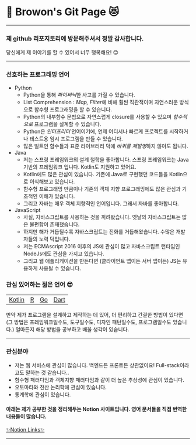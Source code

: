 # 🐹 Browon's Git Page 😻
***
### 제 github 리포지토리에 방문해주셔서 정말 감사합니다. 
당신에게 제 이야기를 할 수 있어서 너무 행복해요! 😊   
***
### 선호하는 프로그래밍 언어 
* Python 
  * Python을 통해 <i>파이써닉</i>한 사고를 가질 수 있습니다.
  * List Comprehension : <i>Map, Filter</i>에 비해 훨씬 직관적이며 자연스러운 방식으로 함수형 프로그래밍을 할 수 있습니다.
  * Python의 내부함수 문법으로 자연스럽게 closure를 사용할 수 있으며 <i>함수적으로</i> 프로그램을 설계할 수 있습니다. 
  * Python은 <i>인터프리터</i> 언어이기에, 언제 어디서나 빠르게 프로젝트를 시작하거나 테스트용 임시 프로그램을 만들 수 있습니다.
  * 많은 빌트인 함수들과 표준 라이브러리 덕에 <i>바퀴를 재발명</i>하지 않아도 됩니다. 
* Java
  * 저는 스프링 프레임워크의 설계 철학을 좋아합니다. 스프링 프레임워크는 Java 기반의 프레임워크 입니다. Kotlin도 지원하고 있어요.
  * Kotlin에도 많은 관심이 있습니다. 기존에 Java로 구현했던 코드들을 Kotlin으로 이식해보고 있습니다.
  * 함수형 프로그래밍 만큼이나 기존의 객체 지향 프로그래밍에도 많은 관심과 기초적인 이해가 있습니다. 
  * 그리고 자바는 매우 객체 지향적인 언어입니다. 그래서 자바를 좋아합니다. 
* JavaScript
  * 사실, 자바스크립트를 사용하는 것을 꺼려왔습니다. 옛날의 자바스크립트는 많은 불편함이 존재했습니다. 
  * 하지만 해가 거듭될수록 자바스크립트는 진화를 거듭해왔습니다. 수많은 개발자들의 노력 덕입니다.
  * 저는 ECMAscript 2016 이후의 JS에 관심이 많고 자바스크립트 런타임인 NodeJs에도 관심을 가지고 있습니다.
  * 그리고 웹 애플리케이션을 만든다면 (클라이언트 앱이든 서버 앱이든) JS는 유용하게 사용될 수 있습니다. 
### 관심 있어하는 젊은 언어 😎
<table>
<td> <a href="https://kotlinlang.org/">Kotlin</a> </td>
<td> <a href="https://www.r-project.org/">R</a> </td>
<td> <a href="https://go.dev/">Go</a> </td>
<td> <a href="https://dart.dev/">Dart</a> </td>
</table>

만약 제가 프로그램을 설계하고 제작하는 데 있어, 더 편리하고 간결한 방법이 있다면 (그 방법은 프레임워크일수도, 도구일수도, 디자인 패턴일수도, 프로그램일수도 있습니다.) 얼마든지 해당 방법을 공부하고 배울 생각이 있습니다. 
***
### 관심분야
* 저는 웹 서비스에 관심이 많습니다. 백엔드든 프론트든 상관없이요! Full-stack이라고도 말하는 것 같습니다..
* 함수형 패러다임과 객체지향 패러다임과 같이 더 높은 추상성에 관심이 있습니다. 
* 오토마타와 전산 논리학에 관심이 있습니다. 
* 통계학에 관심이 있습니다. 
#### 아래는 제가 공부한 것을 정리해두는 Notion 사이트입니다. 영어 문서들을 직접 번역한 내용들이 많습니다.
<a href="https://browon.notion.site/TECH-Note-af4fd053c5874e14ba69aaa3c9d67d42">✨Notion Links✨</a>
***
 
